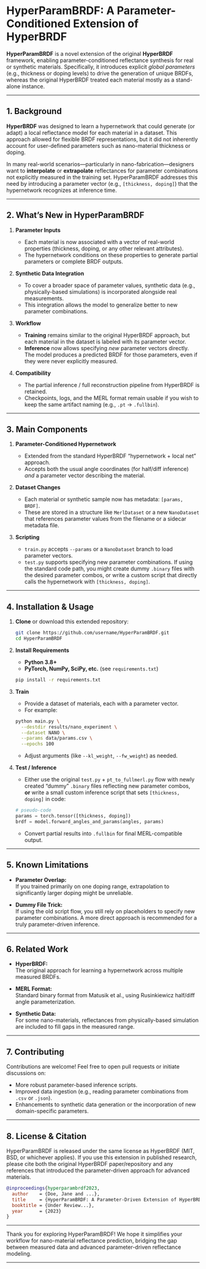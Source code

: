 # HyperParamBRDF: A Parameter-Conditioned Extension of HyperBRDF

**HyperParamBRDF** is a novel extension of the original **HyperBRDF** framework, enabling parameter-conditioned reflectance synthesis for real or synthetic materials. Specifically, it introduces explicit *global parameters* (e.g., thickness or doping levels) to drive the generation of unique BRDFs, whereas the original HyperBRDF treated each material mostly as a stand-alone instance.

---

## 1. Background

**HyperBRDF** was designed to learn a hypernetwork that could generate (or adapt) a local reflectance model for each material in a dataset. This approach allowed for flexible BRDF representations, but it did not inherently account for user-defined parameters such as nano-material thickness or doping.

In many real-world scenarios—particularly in nano-fabrication—designers want to **interpolate** or **extrapolate** reflectances for parameter combinations not explicitly measured in the training set. HyperParamBRDF addresses this need by introducing a parameter vector (e.g., `[thickness, doping]`) that the hypernetwork recognizes at inference time.

---

## 2. What’s New in HyperParamBRDF

1. **Parameter Inputs**  
   - Each material is now associated with a vector of real-world properties (thickness, doping, or any other relevant attributes).  
   - The hypernetwork conditions on these properties to generate partial parameters or complete BRDF outputs.

2. **Synthetic Data Integration**  
   - To cover a broader space of parameter values, synthetic data (e.g., physically-based simulations) is incorporated alongside real measurements.  
   - This integration allows the model to generalize better to new parameter combinations.

3. **Workflow**  
   - **Training** remains similar to the original HyperBRDF approach, but each material in the dataset is labeled with its parameter vector.  
   - **Inference** now allows specifying *new* parameter vectors directly. The model produces a predicted BRDF for those parameters, even if they were never explicitly measured.

4. **Compatibility**  
   - The partial inference / full reconstruction pipeline from HyperBRDF is retained.  
   - Checkpoints, logs, and the MERL format remain usable if you wish to keep the same artifact naming (e.g., `.pt` → `.fullbin`).

---

## 3. Main Components

1. **Parameter-Conditioned Hypernetwork**  
   - Extended from the standard HyperBRDF “hypernetwork + local net” approach.  
   - Accepts both the usual angle coordinates (for half/diff inference) *and* a parameter vector describing the material.

2. **Dataset Changes**  
   - Each material or synthetic sample now has metadata: `[params, BRDF]`.  
   - These are stored in a structure like `MerlDataset` or a new `NanoDataset` that references parameter values from the filename or a sidecar metadata file.

3. **Scripting**  
   - `train.py` accepts `--params` or a `NanoDataset` branch to load parameter vectors.  
   - `test.py` supports specifying new parameter combinations. If using the standard code path, you might create dummy `.binary` files with the desired parameter combos, or write a custom script that directly calls the hypernetwork with `[thickness, doping]`.

---

## 4. Installation & Usage

1. **Clone** or download this extended repository:

   ```bash
   git clone https://github.com/username/HyperParamBRDF.git
   cd HyperParamBRDF
   ```

2. **Install Requirements**
   - **Python 3.8+**
   - **PyTorch, NumPy, SciPy, etc.** (see `requirements.txt`)
   
   ```bash
   pip install -r requirements.txt
   ```

3. **Train**
   - Provide a dataset of materials, each with a parameter vector.
   - For example:
   
   ```bash
   python main.py \
     --destdir results/nano_experiment \
     --dataset NANO \
     --params data/params.csv \
     --epochs 100
   ```
   
   - Adjust arguments (like `--kl_weight`, `--fw_weight`) as needed.

4. **Test / Inference**
   - Either use the original `test.py` + `pt_to_fullmerl.py` flow with newly created “dummy” `.binary` files reflecting new parameter combos,  
     **or** write a small custom inference script that sets `[thickness, doping]` in code:
   
   ```python
   # pseudo-code
   params = torch.tensor([thickness, doping])
   brdf = model.forward_angles_and_params(angles, params)
   ```
   
   - Convert partial results into `.fullbin` for final MERL-compatible output.

---

## 5. Known Limitations

- **Parameter Overlap:**  
  If you trained primarily on one doping range, extrapolation to significantly larger doping might be unreliable.

- **Dummy File Trick:**  
  If using the old script flow, you still rely on placeholders to specify new parameter combinations. A more direct approach is recommended for a truly parameter-driven inference.

---

## 6. Related Work

- **HyperBRDF:**  
  The original approach for learning a hypernetwork across multiple measured BRDFs.

- **MERL Format:**  
  Standard binary format from Matusik et al., using Rusinkiewicz half/diff angle parameterization.

- **Synthetic Data:**  
  For some nano-materials, reflectances from physically-based simulation are included to fill gaps in the measured range.

---

## 7. Contributing

Contributions are welcome! Feel free to open pull requests or initiate discussions on:
- More robust parameter-based inference scripts.
- Improved data ingestion (e.g., reading parameter combinations from `.csv` or `.json`).
- Enhancements to synthetic data generation or the incorporation of new domain-specific parameters.

---

## 8. License & Citation

HyperParamBRDF is released under the same license as HyperBRDF (MIT, BSD, or whichever applies). If you use this extension in published research, please cite both the original HyperBRDF paper/repository and any references that introduced the parameter-driven approach for advanced materials.

```bibtex
@inproceedings{hyperparambrdf2023,
  author    = {Doe, Jane and ...},
  title     = {HyperParamBRDF: A Parameter-Driven Extension of HyperBRDF},
  booktitle = {Under Review...},
  year      = {2023}
}
```

---

Thank you for exploring HyperParamBRDF! We hope it simplifies your workflow for nano-material reflectance prediction, bridging the gap between measured data and advanced parameter-driven reflectance modeling.

---
